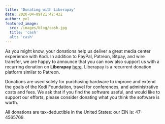 ```yaml
---
title: 'Donating with Liberapay'
date: 2020-04-09T21:42:43Z
author: yol
featured_image:
  src: /images/blog/cash.jpg
  title: 'cash'
  alt: 'cash'
---
```

As you might know, your donations help us deliver a great media center experience with Kodi. In addition to PayPal, Patreon, Bitpay, and wire transfer, we are happy to announce that you can now also support us with a recurring donation on **Liberapay** [here](https://liberapay.com/teamkodi). Liberapay is a recurrent donation platform similar to Patreon.

 Donations are used solely for purchasing hardware to improve and extend the goals of the Kodi Foundation, travel for conferences, and administrative costs and fees. We ask that if you find the software useful, and would like to support our efforts, please consider donating what you think the software is worth.

 All donations are tax-deductible in the United States: our EIN is: 47-4565769.

 